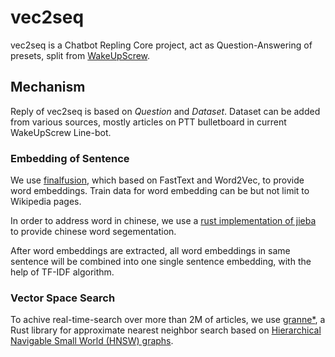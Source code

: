 # vec2seq

vec2seq is a Chatbot Repling Core project, act as Question-Answering of presets, split from [WakeUpScrew](https://github.com/leemiyinghao/wakeupscrew-service).

## Mechanism

Reply of vec2seq is based on _Question_ and _Dataset_. Dataset can be added from various sources, mostly articles on PTT bulletboard in current WakeUpScrew Line-bot.

### Embedding of Sentence

We use [finalfusion](https://github.com/finalfusion/finalfusion-rust), which based on FastText and Word2Vec, to provide word embeddings. Train data for word embedding can be but not limit to Wikipedia pages.

In order to address word in chinese, we use a [rust implementation of jieba](https://github.com/messense/jieba-rs) to provide chinese word segementation.

After word embeddings are extracted, all word embeddings in same sentence will be combined into one single sentence embedding, with the help of TF-IDF algorithm.

### Vector Space Search

To achive real-time-search over more than 2M of articles, we use [granne*](https://github.com/granne/granne), a Rust library for approximate nearest neighbor search based on [Hierarchical Navigable Small World (HNSW) graphs](https://arxiv.org/abs/1603.09320).
